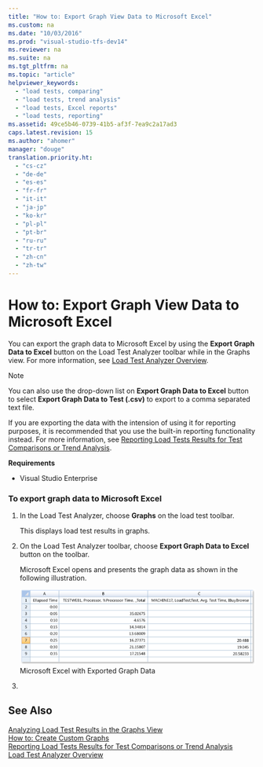 ```yaml
---
title: "How to: Export Graph View Data to Microsoft Excel"
ms.custom: na
ms.date: "10/03/2016"
ms.prod: "visual-studio-tfs-dev14"
ms.reviewer: na
ms.suite: na
ms.tgt_pltfrm: na
ms.topic: "article"
helpviewer_keywords: 
  - "load tests, comparing"
  - "load tests, trend analysis"
  - "load tests, Excel reports"
  - "load tests, reporting"
ms.assetid: 49ce5b46-0739-41b5-af3f-7ea9c2a17ad3
caps.latest.revision: 15
ms.author: "ahomer"
manager: "douge"
translation.priority.ht: 
  - "cs-cz"
  - "de-de"
  - "es-es"
  - "fr-fr"
  - "it-it"
  - "ja-jp"
  - "ko-kr"
  - "pl-pl"
  - "pt-br"
  - "ru-ru"
  - "tr-tr"
  - "zh-cn"
  - "zh-tw"
---
```

# How to: Export Graph View Data to Microsoft Excel
You can export the graph data to Microsoft Excel by using the **Export Graph Data to Excel** button on the Load Test Analyzer toolbar while in the Graphs view. For more information, see [Load Test Analyzer Overview](../dv_TeamTestALM/load-test-analyzer-overview.md).  
  
> [!NOTE]
>  You can also use the drop-down list on **Export Graph Data to Excel** button to select **Export Graph Data to Test (.csv)** to export to a comma separated text file.  
  
 If you are exporting the data with the intension of using it for reporting purposes, it is recommended that you use the built-in reporting functionality instead. For more information, see [Reporting Load Tests Results for Test Comparisons or Trend Analysis](../dv_TeamTestALM/reporting-load-tests-results-for-test-comparisons-or-trend-analysis.md).  
  
 **Requirements**  
  
-   Visual Studio Enterprise  
  
### To export graph data to Microsoft Excel  
  
1.  In the Load Test Analyzer, choose **Graphs** on the load test toolbar.  
  
     This displays load test results in graphs.  
  
2.  On the Load Test Analyzer toolbar, choose **Export Graph Data to Excel** button on the toolbar.  
  
     Microsoft Excel opens and presents the graph data as shown in the following illustration.  
  
     ![Microsoft Excel with exported graph data](../dv_TeamTestALM/media/excel_exportedgraph.png "Excel_exportedgraph")  
Microsoft Excel with Exported Graph Data  
  
3.  
  
## See Also  
 [Analyzing Load Test Results in the Graphs View](../dv_TeamTestALM/analyzing-load-test-results-in-the-graphs-view-of-the-load-test-analyzer.md)   
 [How to: Create Custom Graphs](../dv_TeamTestALM/how-to--create-custom-graphs-in-load-test-results.md)   
 [Reporting Load Tests Results for Test Comparisons or Trend Analysis](../dv_TeamTestALM/reporting-load-tests-results-for-test-comparisons-or-trend-analysis.md)   
 [Load Test Analyzer Overview](../dv_TeamTestALM/load-test-analyzer-overview.md)